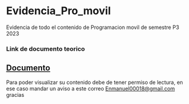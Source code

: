 # Evidencia_Pro_movil
Evidencia de todo el contenido de Programacion movil de semestre P3 2023
### Link de documento teorico
[Documento]([https://duckduckgo.com](https://docs.google.com/document/d/1YWuZsY7gWC21D0MVencMUwItBTMAh9ZPtPFgnIkxkj4))
-----
Para poder visualizar su contenido debe de tener permiso de lectura, en ese caso mandar un aviso a este correo
Enmanuel00018@gmail.com
gracias
